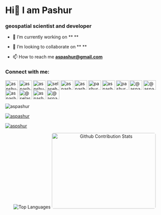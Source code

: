 ##  
<h1 align="left">Hi👋 I am Pashur</h1>
<h3 align="left">geospatial scientist and developer</h3>


- 🔭 I’m currently working on ** **

- 👯 I’m looking to collaborate on ** **

- 📫 How to reach me **aspashur@gmail.com**



<h3 align="left">Connect with me:</h3>
<p align="left">
<a href="https://codepen.io/aspshur" target="blank"><img align="center" src="https://raw.githubusercontent.com/rahuldkjain/github-profile-readme-generator/master/src/images/icons/Social/codepen.svg" alt="aspshur" height="30" width="40" /></a>
<a href="https://dev.to/aspashur" target="blank"><img align="center" src="https://raw.githubusercontent.com/rahuldkjain/github-profile-readme-generator/master/src/images/icons/Social/devto.svg" alt="aspashur" height="30" width="40" /></a>
<a href="https://twitter.com/aspshur" target="blank"><img align="center" src="https://raw.githubusercontent.com/rahuldkjain/github-profile-readme-generator/master/src/images/icons/Social/twitter.svg" alt="aspshur" height="30" width="40" /></a>
<a href="https://linkedin.com/in/selaseh" target="blank"><img align="center" src="https://raw.githubusercontent.com/rahuldkjain/github-profile-readme-generator/master/src/images/icons/Social/linked-in-alt.svg" alt="selaseh" height="30" width="40" /></a>
<a href="https://stackoverflow.com/users/aspashur" target="blank"><img align="center" src="https://raw.githubusercontent.com/rahuldkjain/github-profile-readme-generator/master/src/images/icons/Social/stack-overflow.svg" alt="aspashur" height="30" width="40" /></a>
<a href="https://codesandbox.com/aspashur" target="blank"><img align="center" src="https://raw.githubusercontent.com/rahuldkjain/github-profile-readme-generator/master/src/images/icons/Social/codesandbox.svg" alt="aspashur" height="30" width="40" /></a>
<a href="https://kaggle.com/pashur" target="blank"><img align="center" src="https://raw.githubusercontent.com/rahuldkjain/github-profile-readme-generator/master/src/images/icons/Social/kaggle.svg" alt="pashur" height="30" width="40" /></a>
<a href="https://dribbble.com/aspashur" target="blank"><img align="center" src="https://raw.githubusercontent.com/rahuldkjain/github-profile-readme-generator/master/src/images/icons/Social/dribbble.svg" alt="aspashur" height="30" width="40" /></a>
<a href="https://www.behance.net/pashura" target="blank"><img align="center" src="https://raw.githubusercontent.com/rahuldkjain/github-profile-readme-generator/master/src/images/icons/Social/behance.svg" alt="pashura" height="30" width="40" /></a>
<a href="https://hashnode.com/@aspashur" target="blank"><img align="center" src="https://raw.githubusercontent.com/rahuldkjain/github-profile-readme-generator/master/src/images/icons/Social/hashnode.svg" alt="@aspashur" height="30" width="40" /></a>
<a href="https://medium.com/@aspashur_39286" target="blank"><img align="center" src="https://raw.githubusercontent.com/rahuldkjain/github-profile-readme-generator/master/src/images/icons/Social/medium.svg" alt="@aspashur_39286" height="30" width="40" /></a>
<a href="https://www.codechef.com/users/aspashur" target="blank"><img align="center" src="https://cdn.jsdelivr.net/npm/simple-icons@3.1.0/icons/codechef.svg" alt="aspashur" height="30" width="40" /></a>
<a href="https://www.hackerrank.com/@selasehakaho" target="blank"><img align="center" src="https://raw.githubusercontent.com/rahuldkjain/github-profile-readme-generator/master/src/images/icons/Social/hackerrank.svg" alt="@selasehakaho" height="30" width="40" /></a>
<a href="https://www.leetcode.com/aspashur" target="blank"><img align="center" src="https://raw.githubusercontent.com/rahuldkjain/github-profile-readme-generator/master/src/images/icons/Social/leet-code.svg" alt="aspashur" height="30" width="40" /></a>
<a href="https://www.hackerearth.com/@aspashur" target="blank"><img align="center" src="https://raw.githubusercontent.com/rahuldkjain/github-profile-readme-generator/master/src/images/icons/Social/hackerearth.svg" alt="@aspashur" height="30" width="40" /></a>
</p>



<div>
<p align="left"> <img src="https://komarev.com/ghpvc/?username=aspashur&label=Profile%20views&color=0e75b6&style=flat" alt="aspashur" /> </p>

<p align="left"> <a href="https://github.com/ryo-ma/github-profile-trophy"><img src="https://github-profile-trophy.vercel.app/?username=aspashur" alt="aspashur" /></a> </p>

<p align="left"> <a href="https://twitter.com/aspshur" target="blank"><img src="https://img.shields.io/twitter/follow/aspshur?logo=twitter&style=for-the-badge" alt="aspshur" /></a> </p>
</div>

<!-- GitHub Stats -->
<div align="center">
  
 <!-- Most Used Languages -->
  <img src="https://github-readme-stats.vercel.app/api/top-langs/?username=aspashur&layout=compact&theme=tokyonight&hide_border=true&locale=en" alt="Top Languages" />

<img style="border-radius: 5px; margin-bottom: 5px" alt="Github Contribution Stats" width="330px" height="240px" src="https://github-contribution-stats.vercel.app/api/?username=aspashur" />
  

</div>



